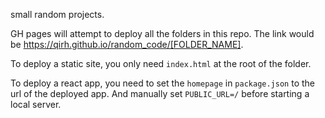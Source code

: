 small random projects.

GH pages will attempt to deploy all the folders in this repo. The link would be https://qirh.github.io/random_code/[FOLDER_NAME]. 

To deploy a static site, you only need `index.html` at the root of the folder.

To deploy a react app, you need to set the `homepage` in `package.json` to the url of the deployed app. And manually set `PUBLIC_URL=/` before starting a local server.